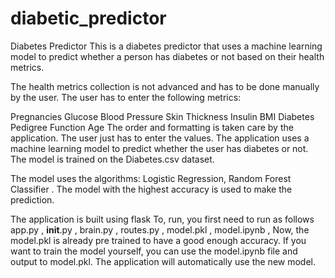 # diabetic_predictor
Diabetes Predictor
This is a diabetes predictor that uses a machine learning model to predict whether a person has diabetes or not based on their health metrics.

The health metrics collection is not advanced and has to be done manually by the user. The user has to enter the following metrics:

Pregnancies
Glucose
Blood Pressure
Skin Thickness
Insulin
BMI
Diabetes Pedigree Function
Age
The order and formatting is taken care by the application. The user just has to enter the values.
The application uses a machine learning model to predict whether the user has diabetes or not. The model is trained on the Diabetes.csv dataset.

The model uses the algorithms: Logistic Regression, Random Forest Classifier . The model with the highest accuracy is used to make the prediction.

The application is built using flask
To, run, you first need to run as follows
app.py ,
__init__.py ,
brain.py ,
routes.py ,
model.pkl ,
model.ipynb ,
Now, the model.pkl is already pre trained to have a good enough accuracy. 
If you want to train the model yourself, you can use the model.ipynb file and output to model.pkl. The application will automatically use the new model.
